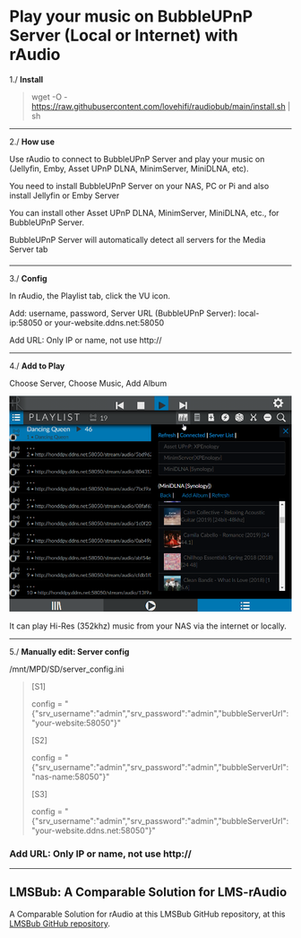 
# Play your music on BubbleUPnP Server (Local or Internet) with rAudio

1./ **Install**
> wget -O - https://raw.githubusercontent.com/lovehifi/raudiobub/main/install.sh | sh 
> 
>
--------------------------------
2./ **How use**
> 
Use rAudio to connect to BubbleUPnP Server and play your music on (Jellyfin, Emby, Asset UPnP DLNA, MinimServer, MiniDLNA, etc).
> 
You need to install BubbleUPnP Server on your NAS, PC or Pi and also install Jellyfin or Emby Server
> 
You can install other Asset UPnP DLNA, MinimServer, MiniDLNA, etc., for BubbleUPnP Server.
> 
BubbleUPnP Server will automatically detect all servers for the Media Server tab
####
--------------------------------
3./ **Config**
> 
In rAudio, the Playlist tab, click the VU icon.
> 
Add: username, password, Server URL (BubbleUPnP Server): local-ip:58050 or your-website.ddns.net:58050
>
Add URL: Only IP or name, not use http://
>
--------------------------------
4./ **Add to Play**
>
>
Choose Server, Choose Music, Add Album
>
>
>
![Screenshot](rAudioBubble.png)
>
It can play Hi-Res (352khz) music from your NAS via the internet or locally.
>
--------------------------------
>
5./ **Manually edit: Server config**
>
/mnt/MPD/SD/server_config.ini
>
>[S1]
>
>config = "{\"srv_username\":\"admin\",\"srv_password\":\"admin\",\"bubbleServerUrl\":\"your-website:58050\"}"
>
>[S2]
>
>config = "{\"srv_username\":\"admin\",\"srv_password\":\"admin\",\"bubbleServerUrl\":\"nas-name:58050\"}"
>
>[S3]
>
>config = "{\"srv_username\":\"admin\",\"srv_password\":\"admin\",\"bubbleServerUrl\":\"your-website.ddns.net:58050\"}"
>
>
### Add URL: Only IP or name, not use http://
--------------------------------

## LMSBub: A Comparable Solution for LMS-rAudio
A Comparable Solution for rAudio at this LMSBub GitHub repository, at this [LMSBub GitHub repository](https://github.com/lovehifi/lmsbub).
